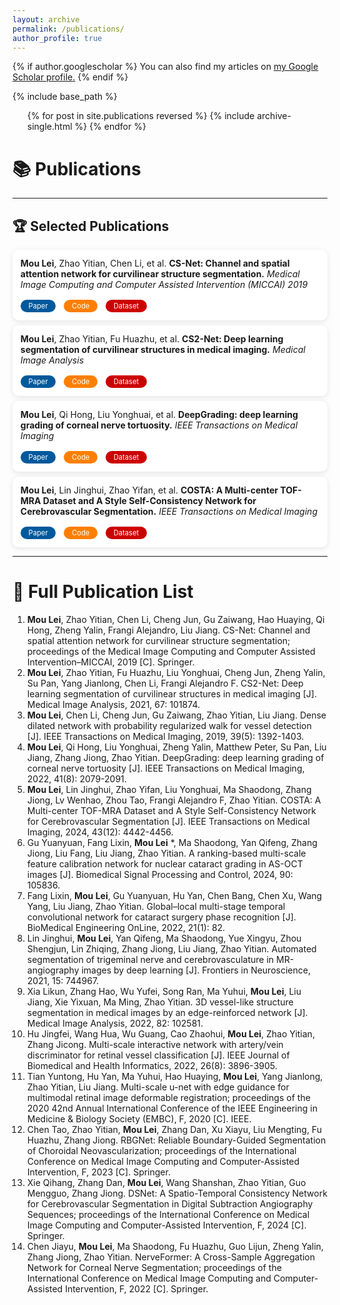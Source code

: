 ```yaml
---
layout: archive
permalink: /publications/
author_profile: true
---
```


{% if author.googlescholar %}
  You can also find my articles on <u><a href="{{author.googlescholar}}">my Google Scholar profile</a>.</u>
{% endif %}

{% include base_path %}

<ul>{% for post in site.publications reversed %}
    {% include archive-single.html %}
  {% endfor %}</ul>

# 📚 Publications

<style>
.publication-card {
    background: white;
    border-radius: 10px;
    padding: 0.8rem;
    margin: 0.5rem 0;
    box-shadow: 0 2px 8px rgba(0,0,0,0.1);
    transition: transform 0.3s;
}

.publication-card:hover {
    transform: translateY(-2px);
}

.badge-group {
    margin-top: 1rem;
    display: flex;
    gap: 0.8rem;
    flex-wrap: wrap;
}

.badge {
    display: inline-flex;
    align-items: center;
    padding: 0.2rem 0.8rem;
    border-radius: 20px;
    font-size: 0.8em;
    text-decoration: none;
    transition: opacity 0.3s;
    font-family: -apple-system, BlinkMacSystemFont, "Segoe UI", sans-serif;
}

.badge:hover {
    opacity: 0.95;
}

.paper-badge { background: #00599c; color: white; }
.code-badge { background: #FF7F00; color: white; }
.dataset-badge { background: #CC0000; color: white; }

@media (max-width: 768px) {
    .publication-card {
        padding: 1rem;
        margin: 1rem 0;
    }
    
    .badge {
        font-size: 0.85em;
    }
}
</style>

---

## 🏆 Selected Publications

<div class="publication-card">
<strong>Mou Lei</strong>, Zhao Yitian, Chen Li, et al. <strong>CS-Net: Channel and spatial attention network for curvilinear structure segmentation.</strong> <i>Medical Image Computing and Computer Assisted Intervention (MICCAI) 2019</i>

<div class="badge-group">
    <a href="https://link.springer.com/chapter/10.1007/978-3-030-32239-7_80" style="text-decoration: none;" class="badge paper-badge">
      Paper
    </a>
    <a href="https://github.com/iMED-Lab/CS-Net" style="text-decoration: none;" class="badge code-badge">
      Code
    </a>
    <a href="https://zenodo.org/records/12776091" style="text-decoration: none;" class="badge dataset-badge">
      Dataset
    </a>
</div>
</div>



<div class="publication-card">
<strong>Mou Lei</strong>, Zhao Yitian, Fu Huazhu, et al. <strong>CS2-Net: Deep learning segmentation of curvilinear structures in medical imaging.</strong> <i>Medical Image Analysis</i>

<div class="badge-group">
    <a href="https://www.sciencedirect.com/science/article/abs/pii/S1361841520302383" style="text-decoration: none;" class="badge paper-badge">
      Paper
    </a>
    <a href="https://github.com/iMED-Lab/CS-Net" style="text-decoration: none;" class="badge code-badge">
      Code
    </a>
    <a href="https://zenodo.org/records/12776091" style="text-decoration: none;" class="badge dataset-badge">
      Dataset
    </a>
</div>
</div>


<div class="publication-card">
<strong>Mou Lei</strong>, Qi Hong, Liu Yonghuai, et al. <strong>DeepGrading: deep learning grading of corneal nerve tortuosity.</strong> <i>IEEE Transactions on Medical Imaging</i>

<div class="badge-group">
    <a href="https://ieeexplore.ieee.org/document/9729201" style="text-decoration: none;" class="badge paper-badge">
      Paper
    </a>
    <a href="https://github.com/iMED-Lab/TortuosityGrading" style="text-decoration: none;" class="badge code-badge">
      Code
    </a>
    <a href="https://zenodo.org/records/12776091" style="text-decoration: none;" class="badge dataset-badge">
      Dataset
    </a>
</div>
</div>


<div class="publication-card">
<strong>Mou Lei</strong>, Lin Jinghui, Zhao Yifan, et al. <strong>COSTA: A Multi-center TOF-MRA Dataset and A Style Self-Consistency Network for Cerebrovascular Segmentation.</strong> <i>IEEE Transactions on Medical Imaging</i>

<div class="badge-group">
    <a href="https://ieeexplore.ieee.org/document/10599360" style="text-decoration: none;" class="badge paper-badge">
      Paper
    </a>
    <a href="https://github.com/iMED-Lab/COSTA" style="text-decoration: none;" class="badge code-badge">
      Code
    </a>
    <a href="https://zenodo.org/records/11025761" style="text-decoration: none;" class="badge dataset-badge">
      Dataset
    </a>
</div>
</div>

---

# 📑 Full Publication List

1. **Mou Lei**, Zhao Yitian, Chen Li, Cheng Jun, Gu Zaiwang, Hao Huaying, Qi Hong, Zheng Yalin, Frangi Alejandro, Liu Jiang. CS-Net: Channel and spatial attention network for curvilinear structure segmentation; proceedings of the Medical Image Computing and Computer Assisted Intervention–MICCAI, 2019 [C]. Springer.
2. **Mou Lei**, Zhao Yitian, Fu Huazhu, Liu Yonghuai, Cheng Jun, Zheng Yalin, Su Pan, Yang Jianlong, Chen Li, Frangi Alejandro F. CS2-Net: Deep learning segmentation of curvilinear structures in medical imaging [J]. Medical Image Analysis, 2021, 67: 101874.
3. **Mou Lei**, Chen Li, Cheng Jun, Gu Zaiwang, Zhao Yitian, Liu Jiang. Dense dilated network with probability regularized walk for vessel detection [J]. IEEE Transactions on Medical Imaging, 2019, 39(5): 1392-1403.
4. **Mou Lei**, Qi Hong, Liu Yonghuai, Zheng Yalin, Matthew Peter, Su Pan, Liu Jiang, Zhang Jiong, Zhao Yitian. DeepGrading: deep learning grading of corneal nerve tortuosity [J]. IEEE Transactions on Medical Imaging, 2022, 41(8): 2079-2091.
5. **Mou Lei**, Lin Jinghui, Zhao Yifan, Liu Yonghuai, Ma Shaodong, Zhang Jiong, Lv Wenhao, Zhou Tao, Frangi Alejandro F, Zhao Yitian. COSTA: A Multi-center TOF-MRA Dataset and A Style Self-Consistency Network for Cerebrovascular Segmentation [J]. IEEE Transactions on Medical Imaging, 2024, 43(12): 4442-4456.
6. Gu Yuanyuan, Fang Lixin, **Mou Lei** *, Ma Shaodong, Yan Qifeng, Zhang Jiong, Liu Fang, Liu Jiang, Zhao Yitian. A ranking-based multi-scale feature calibration network for nuclear cataract grading in AS-OCT images [J]. Biomedical Signal Processing and Control, 2024, 90: 105836.
7. Fang Lixin, **Mou Lei**, Gu Yuanyuan, Hu Yan, Chen Bang, Chen Xu, Wang Yang, Liu Jiang, Zhao Yitian. Global–local multi-stage temporal convolutional network for cataract surgery phase recognition [J]. BioMedical Engineering OnLine, 2022, 21(1): 82.
8. Lin Jinghui, **Mou Lei**, Yan Qifeng, Ma Shaodong, Yue Xingyu, Zhou Shengjun, Lin Zhiqing, Zhang Jiong, Liu Jiang, Zhao Yitian. Automated segmentation of trigeminal nerve and cerebrovasculature in MR-angiography images by deep learning [J]. Frontiers in Neuroscience, 2021, 15: 744967.
9. Xia Likun, Zhang Hao, Wu Yufei, Song Ran, Ma Yuhui, **Mou Lei**, Liu Jiang, Xie Yixuan, Ma Ming, Zhao Yitian. 3D vessel-like structure segmentation in medical images by an edge-reinforced network [J]. Medical Image Analysis, 2022, 82: 102581.
10. Hu Jingfei, Wang Hua, Wu Guang, Cao Zhaohui, **Mou Lei**, Zhao Yitian, Zhang Jicong. Multi-scale interactive network with artery/vein discriminator for retinal vessel classification [J]. IEEE Journal of Biomedical and Health Informatics, 2022, 26(8): 3896-3905.
11. Tian Yuntong, Hu Yan, Ma Yuhui, Hao Huaying, **Mou Lei**, Yang Jianlong, Zhao Yitian, Liu Jiang. Multi-scale u-net with edge guidance for multimodal retinal image deformable registration; proceedings of the 2020 42nd Annual International Conference of the IEEE Engineering in Medicine & Biology Society (EMBC), F, 2020 [C]. IEEE.
12. Chen Tao, Zhao Yitian, **Mou Lei**, Zhang Dan, Xu Xiayu, Liu Mengting, Fu Huazhu, Zhang Jiong. RBGNet: Reliable Boundary-Guided Segmentation of Choroidal Neovascularization; proceedings of the International Conference on Medical Image Computing and Computer-Assisted Intervention, F, 2023 [C]. Springer.
13. Xie Qihang, Zhang Dan, **Mou Lei**, Wang Shanshan, Zhao Yitian, Guo Mengguo, Zhang Jiong. DSNet: A Spatio-Temporal Consistency Network for Cerebrovascular Segmentation in Digital Subtraction Angiography Sequences; proceedings of the International Conference on Medical Image Computing and Computer-Assisted Intervention, F, 2024 [C]. Springer.
14. Chen Jiayu, **Mou Lei**, Ma Shaodong, Fu Huazhu, Guo Lijun, Zheng Yalin, Zhang Jiong, Zhao Yitian. NerveFormer: A Cross-Sample Aggregation Network for Corneal Nerve Segmentation; proceedings of the International Conference on Medical Image Computing and Computer-Assisted Intervention, F, 2022 [C]. Springer.


